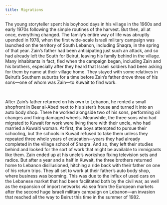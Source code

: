 ```yaml
---
title: Migrations
---
```


The young storyteller spent his boyhood days in his village in the 1960s and early 1970s following the simple routines of the harvest. But then, all at once, everything changed. The family’s entire way of life was abruptly upended in 1978, when the first wide-scale Israeli military campaign was launched on the territory of South Lebanon, including Shaqra, in the spring of that year. Zain’s father had been anticipating just such an attack, and so had already left the South for Beirut, leaving his family behind in the village. Many inhabitants in fact, fled when the campaign began, including Zain and his brothers, especially after they heard that Israeli soldiers had been asking for them by name at their village home. They stayed with some relatives in Beirut’s Southern suburbs for a time before Zain’s father drove three of his sons—one of whom was Zain—to Kuwait to find work.

<br>

After Zain’s father returned on his own to Lebanon, he rented a small shopfront in Beer al-Abed next to his sister’s house and turned it into an auto body shop. There he worked alongside two of his sons, performing oil changes and fixing damaged wheels. Meanwhile, the three sons who had migrated to Kuwait for work were living there with their uncle, who had married a Kuwaiti woman. At first, the boys attempted to pursue their schooling, but the schools in Kuwait refused to take them unless they repeated three whole years of education—years they had already completed in the village school of Shaqra. And so, they left their studies behind and looked for the sort of work that might be available to immigrants like them. Zain ended up at his uncle’s workshop fixing television sets and radios. But after a year and a half in Kuwait, the three brothers returned home to Lebanon disillusioned, hitching a ride back with their father on one of his return trips. They all set to work at their father’s auto body shop, where business was booming. This was due to the influx of used cars on the Lebanese market that had been facilitated both by the civil war, as well as the expansion of import networks via sea from the European markets after the second huge Israeli military campaign on Lebanon—an invasion that reached all the way to Beirut this time in the summer of 1982.
